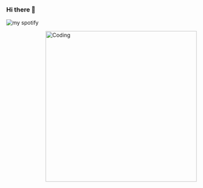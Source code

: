 ### Hi there 👋
![my spotify](https://spotify-recently-played-readme.vercel.app/api?user=21qksgrcjc66tc5bgd3sfdasa)

<img align="right" alt="Coding" width="400" src="https://cdn.discordapp.com/attachments/829392129506803742/1202485731784663110/JAMES_BOND_007_NO_TIME_TO_DIE_Official_Trailer_2020_Daniel_Craig_Rami_Malek_Movie_HD_1.gif?ex=65cda11b&is=65bb2c1b&hm=435d28416776e6e09d842e2412c6dd1c22ff5dcc1557255173725388f4da20a6&">
